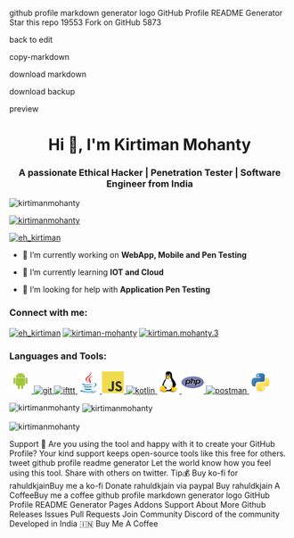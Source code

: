 github profile markdown generator logo
GitHub Profile README Generator
Star this repo
19553
Fork on GitHub
5873

back to edit

copy-markdown

download markdown

download backup

preview
<h1 align="center">Hi 👋, I'm Kirtiman Mohanty</h1>
<h3 align="center">A passionate Ethical Hacker | Penetration Tester | Software Engineer from India</h3>

<p align="left"> <img src="https://komarev.com/ghpvc/?username=kirtimanmohanty&label=Profile%20views&color=0e75b6&style=flat" alt="kirtimanmohanty" /> </p>

<p align="left"> <a href="https://github.com/ryo-ma/github-profile-trophy"><img src="https://github-profile-trophy.vercel.app/?username=kirtimanmohanty" alt="kirtimanmohanty" /></a> </p>

<p align="left"> <a href="https://twitter.com/eh_kirtiman" target="blank"><img src="https://img.shields.io/twitter/follow/eh_kirtiman?logo=twitter&style=for-the-badge" alt="eh_kirtiman" /></a> </p>

- 🔭 I’m currently working on **WebApp, Mobile and Pen Testing**

- 🌱 I’m currently learning **IOT and Cloud**

- 🤝 I’m looking for help with **Application Pen Testing**

<h3 align="left">Connect with me:</h3>
<p align="left">
<a href="https://twitter.com/eh_kirtiman" target="blank"><img align="center" src="https://raw.githubusercontent.com/rahuldkjain/github-profile-readme-generator/master/src/images/icons/Social/twitter.svg" alt="eh_kirtiman" height="30" width="40" /></a>
<a href="https://linkedin.com/in/kirtiman-mohanty" target="blank"><img align="center" src="https://raw.githubusercontent.com/rahuldkjain/github-profile-readme-generator/master/src/images/icons/Social/linked-in-alt.svg" alt="kirtiman-mohanty" height="30" width="40" /></a>
<a href="https://fb.com/kirtiman.mohanty.3" target="blank"><img align="center" src="https://raw.githubusercontent.com/rahuldkjain/github-profile-readme-generator/master/src/images/icons/Social/facebook.svg" alt="kirtiman.mohanty.3" height="30" width="40" /></a>
</p>

<h3 align="left">Languages and Tools:</h3>
<p align="left"> <a href="https://developer.android.com" target="_blank" rel="noreferrer"> <img src="https://raw.githubusercontent.com/devicons/devicon/master/icons/android/android-original-wordmark.svg" alt="android" width="40" height="40"/> </a> <a href="https://git-scm.com/" target="_blank" rel="noreferrer"> <img src="https://www.vectorlogo.zone/logos/git-scm/git-scm-icon.svg" alt="git" width="40" height="40"/> </a> <a href="https://ifttt.com/" target="_blank" rel="noreferrer"> <img src="https://www.vectorlogo.zone/logos/ifttt/ifttt-ar21.svg" alt="ifttt" width="40" height="40"/> </a> <a href="https://www.java.com" target="_blank" rel="noreferrer"> <img src="https://raw.githubusercontent.com/devicons/devicon/master/icons/java/java-original.svg" alt="java" width="40" height="40"/> </a> <a href="https://developer.mozilla.org/en-US/docs/Web/JavaScript" target="_blank" rel="noreferrer"> <img src="https://raw.githubusercontent.com/devicons/devicon/master/icons/javascript/javascript-original.svg" alt="javascript" width="40" height="40"/> </a> <a href="https://kotlinlang.org" target="_blank" rel="noreferrer"> <img src="https://www.vectorlogo.zone/logos/kotlinlang/kotlinlang-icon.svg" alt="kotlin" width="40" height="40"/> </a> <a href="https://www.linux.org/" target="_blank" rel="noreferrer"> <img src="https://raw.githubusercontent.com/devicons/devicon/master/icons/linux/linux-original.svg" alt="linux" width="40" height="40"/> </a> <a href="https://www.php.net" target="_blank" rel="noreferrer"> <img src="https://raw.githubusercontent.com/devicons/devicon/master/icons/php/php-original.svg" alt="php" width="40" height="40"/> </a> <a href="https://postman.com" target="_blank" rel="noreferrer"> <img src="https://www.vectorlogo.zone/logos/getpostman/getpostman-icon.svg" alt="postman" width="40" height="40"/> </a> <a href="https://www.python.org" target="_blank" rel="noreferrer"> <img src="https://raw.githubusercontent.com/devicons/devicon/master/icons/python/python-original.svg" alt="python" width="40" height="40"/> </a> </p>

<p><img align="left" src="https://github-readme-stats.vercel.app/api/top-langs?username=kirtimanmohanty&show_icons=true&locale=en&layout=compact" alt="kirtimanmohanty" /></p>

<p>&nbsp;<img align="center" src="https://github-readme-stats.vercel.app/api?username=kirtimanmohanty&show_icons=true&locale=en" alt="kirtimanmohanty" /></p>

<p><img align="center" src="https://github-readme-streak-stats.herokuapp.com/?user=kirtimanmohanty&" alt="kirtimanmohanty" /></p>

Support 🙏
Are you using the tool and happy with it to create your GitHub Profile?
Your kind support keeps open-source tools like this free for others.
tweet github profile readme generator
Let the world know how you feel using this tool. Share with others on twitter.
Tip💰
Buy ko-fi for rahuldkjainBuy me a ko-fi
Donate rahuldkjain via paypal
Buy rahuldkjain A CoffeeBuy me a coffee
github profile markdown generator logo
GitHub Profile README Generator
Pages
Addons
Support
About
More
Github
Releases
Issues
Pull Requests
Join Community
Discord of the community
Developed in India 🇮🇳
Buy Me A Coffee
